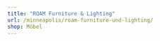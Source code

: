 ```yaml
---
title: "ROAM Furniture & Lighting"
url: /minneapolis/roam-furniture-und-lighting/
shop: Möbel
---
```

